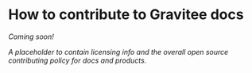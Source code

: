 # How to contribute to Gravitee docs

_Coming soon!_

_A placeholder to contain licensing info and the overall open source contributing policy for docs and products._
